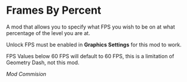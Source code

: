 # Frames By Percent

A mod that allows you to specify what FPS you wish to be on at what percentage of the level you are at.

Unlock FPS must be enabled in <cg>**Graphics Settings**</c> for this mod to work.

FPS Values <cr>below 60 FPS</c> will default to 60 FPS, this is a limitation of Geometry Dash, not this mod.

*Mod Commision*